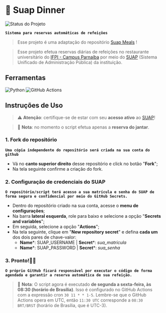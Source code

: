 # 🥗 Suap Dinner

![Status do Projeto](https://img.shields.io/badge/Status-Em%20Desenvolvimento-00FFFF?style=for-the-badge)

**`Sistema para reservas automáticas de refeições`**  

> Esse projeto é uma adaptação do repositório [Suap Meals](https://github.com/ThiagoC-Silva/suap_meals) !

> Esse projeto efetua reservas diárias de refeições no restaurante universitário do [IFPI - Campus Parnaíba](https://www.ifpi.edu.br/parnaiba) por meio do [SUAP](https://suap.ifpi.edu.br/accounts/login/?next=/) (Sistema Unificado de Administração Pública) da instituição.  

## Ferramentas

![Python](https://img.shields.io/badge/python-3670A0?style=for-the-badge&logo=python&logoColor=ffdd54) 
![GitHub Actions](https://img.shields.io/badge/github%20actions-%232671E5.svg?style=for-the-badge&logo=githubactions&logoColor=white)

## Instruções de Uso

> ⚠️ **Atenção**: certifique-se de estar com seu **acesso ativo** ao [SUAP](https://suap.ifpi.edu.br/accounts/login/?next=/)!

>📝 **Nota**: no momento o script efetua apenas a **reserva do jantar**. 

### 1. Fork do repositório

**`Uma cópia independente do repositório será criada na sua conta do github`**  

* Vá no **canto superior direito** desse repositório e click no botão "**Fork**";
* Na tela seguinte confirme a criação do fork.

### 2. Configuração de credenciais do SUAP

**`O repositório/script terá acesso a sua matrícula e senha do SUAP de forma segura e confidencial por meio do GitHub Secrets.`**

* Dentro do repositório criado na sua conta, acesse o **menu de configurações**;
* Na barra **lateral esquerda**, role para baixo e selecione a opção "**Secrets and variables**";
* Em seguida, selecione a opção "**Actions**";
* Na tela seguinte, clique em "**New repository secret**" e defina **cada um** dos dois pares de chave-valor:  
    * **Name***: SUAP_USERNAME | **Secret***: *sua_matricula*
    * **Name***: SUAP_PASSWORD | **Secret***: *sua_senha*

### 3. Pronto!🎉🥳

**`O próprio GitHub ficará responsável por executar o código de forma agendada e garantir a reserva automática de sua refeição.`**  
> 📝 **Nota**: O script agora é executado **de segunda a sexta-feira, às 08:30 (horário de Brasília)**. Isso é configurado no GitHub Actions com a expressão cron `30 11 * * 1-5`. Lembre-se que o GitHub Actions opera em UTC, então `11:30 UTC` corresponde a `08:30 BRT/BRST` (horário de Brasília, que é UTC-3).
